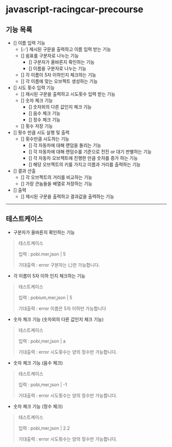 # javascript-racingcar-precourse

## 기능 목록

- [] 이름 입력 기능
  - [✅] 제시된 구문을 출력하고 이름 입력 받는 기능
  - [] 쉼표를 구분자로 나누는 기능
    - [] 구분자가 올바른지 확인하는 기능
    - [] 이름을 구분자로 나누는 기능
  - [] 각 이름이 5자 이하인지 체크하는 기능
  - [] 각 이름에 맞는 오브젝트 생성하는 기능
- [] 시도 횟수 입력 기능
  - [] 제시된 구문을 출력하고 시도횟수 입력 받는 기능
  - [] 숫자 체크 기능
    - [] 숫자외의 다른 값인지 체크 기능
    - [] 음수 체크 기능
    - [] 정수 체크 기능
  - [] 횟수 저장 기능
- [] 횟수 만큼 시도 실행 및 출력
  - [] 횟수만큼 시도하는 기능
    - [] 각 자동차에 대해 랜덤을 돌리는 기능
    - [] 각 자동차에 대해 랜덤수를 기준으로 전진 or 대기 판별하는 기능
    - [] 각 자동차 오브젝트에 진행한 만큼 숫자를 증가 하는 기능
    - [] 해당 오브젝트의 키를 가지고 이름과 거리를 출력하는 기능
- [] 결과 산출
  - [] 각 오브젝트의 거리를 비교하는 기능
  - [] 가장 큰놈들을 배열로 저장하는 기능
- [] 출력
  - [] 제시된 구문을 출력하고 결과값을 출력하는 기능

---

## 테스트케이스

- 구분자가 올바른지 확인하는 기능

> 테스트케이스
>
> 입력 : pobi.mer,json | 5
>
> 기대출력 : error 구분자는 (,)만 가능합니다.

- 각 이름이 5자 이하 인지 체크하는 기능

> 테스트케이스
>
> 입력 : pobium,mer,json | 5
>
> 기대출력 : error 이름은 5자 이하만 가능합니다

- 숫자 체크 기능 (숫자외의 다른 값인지 체크 기능)

> 테스트케이스
>
> 입력 : pobi,mer,json | a
>
> 기대출력 : error 시도횟수는 양의 정수만 가능합니다.

- 숫자 체크 기능 (음수 체크)

> 테스트케이스
>
> 입력 : pobi,mer,json | -1
>
> 기대출력 : error 시도횟수는 양의 정수만 가능합니다.

- 숫자 체크 기능 (정수 체크)

> 테스트케이스
>
> 입력 : pobi,mer,json | 2.2
>
> 기대출력 : error 시도횟수는 양의 정수만 가능합니다.
